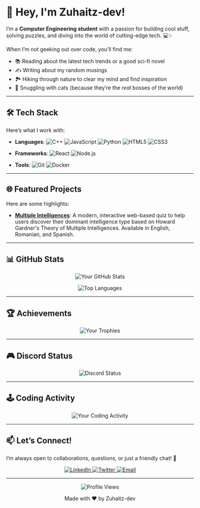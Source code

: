 # 👋 Hey, I'm Zuhaitz-dev!

I’m a **Computer Engineering student** with a passion for building cool stuff, solving puzzles, and diving into the world of cutting-edge tech. 💻✨  

When I’m not geeking out over code, you’ll find me:  
- 📚 Reading about the latest tech trends or a good sci-fi novel  
- ✍️ Writing about my random musings  
- 🏞️ Hiking through nature to clear my mind and find inspiration  
- 🐾 Snuggling with cats (because they’re the *real* bosses of the world) 
---

## 🛠️ **Tech Stack**

Here’s what I work with:

- **Languages**: 
  ![C++](https://img.shields.io/badge/-C++-00599C?logo=c%2B%2B&logoColor=white)
  ![JavaScript](https://img.shields.io/badge/-JavaScript-F7DF1E?logo=javascript&logoColor=black)
  ![Python](https://img.shields.io/badge/-Python-3776AB?logo=python&logoColor=white)
  ![HTML5](https://img.shields.io/badge/-HTML5-E34F26?logo=html5&logoColor=white)
  ![CSS3](https://img.shields.io/badge/-CSS3-1572B6?logo=css3&logoColor=white)

  
- **Frameworks**: 
  ![React](https://img.shields.io/badge/-React-61DAFB?logo=react&logoColor=black) 
  ![Node.js](https://img.shields.io/badge/-Node.js-339933?logo=node.js&logoColor=white)
  
- **Tools**: 
  ![Git](https://img.shields.io/badge/-Git-F05032?logo=git&logoColor=white) 
  ![Docker](https://img.shields.io/badge/-Docker-2496ED?logo=docker&logoColor=white) 

---

## 🌐 **Featured Projects**

Here are some highlights:

- **[Multiple Intelligences](https://github.com/Zuhaitz-dev/multiple-intelligences)**: A modern, interactive web-based quiz to help users discover their dominant intelligence type based on Howard Gardner's Theory of Multiple Intelligences. Available in English, Romanian, and Spanish.
  
---

## 📊 **GitHub Stats**

<p align="center">
  <img src="https://github-readme-stats.vercel.app/api?username=zuhaitz-dev&show_icons=true&theme=radical&hide_border=true" alt="Your GitHub Stats">
</p>

<p align="center">
  <img src="https://github-readme-stats.vercel.app/api/top-langs/?username=zuhaitz-dev&layout=compact&theme=radical&hide_border=true" alt="Top Languages">
</p>

---

## 🏆 **Achievements**

<p align="center">
  <img src="https://github-profile-trophy.vercel.app/?username=zuhaitz-dev&theme=onedark&no-frame=true&row=1&column=7" alt="Your Trophies">
</p>

---

## 🎮 **Discord Status**

<p align="center">
  <img src="https://lanyard-profile-readme.vercel.app/api/1346464675084370003" alt="Discord Status">
</p>

---

## 🕹️ **Coding Activity**

<p align="center">
  <img src="https://github-readme-activity-graph.vercel.app/graph?username=zuhaitz-dev&theme=react-dark&hide_border=true&area=true" alt="Your Coding Activity">
</p>

---

## 📫 **Let’s Connect!**

I’m always open to collaborations, questions, or just a friendly chat! 🌟

<p align="center">
  <a href="https://www.linkedin.com/in/zuhaitz-méndez-fernández-de-aránguiz-098809354/">
    <img src="https://img.shields.io/badge/-LinkedIn-0077B5?style=for-the-badge&logo=linkedin&logoColor=white" alt="LinkedIn">
  </a>
  <a href="https://x.com/zuhaitz_dev">
    <img src="https://img.shields.io/badge/-Twitter-1DA1F2?style=for-the-badge&logo=twitter&logoColor=white" alt="Twitter">
  </a>
  <a href="mailto:zuhaitz.zechhub@gmail.com">
    <img src="https://img.shields.io/badge/-Email-D14836?style=for-the-badge&logo=gmail&logoColor=white" alt="Email">
  </a>
</p>

---
<p align="center">
  <img src="https://komarev.com/ghpvc/?username=zuhaitz-dev&color=blue&style=flat-square" alt="Profile Views">
</p>

<p align="center">
  Made with ❤️ by Zuhaitz-dev
</p>
